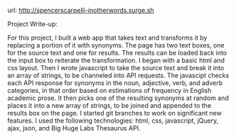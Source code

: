 url: http://spencerscarpelli-inotherwords.surge.sh

Project Write-up:

For this project, I built a web app that takes text and transforms it by replacing a portion of it with synonyms. The page has two text boxes, one for the source text and one for results. The results can be loaded back into the input box to reiterate the transformation.
I began with a basic html and css layout. Then I wrote javascript to take the source text and break it into an array of strings, to be channeled into API requests. The javascipt checks each API response for synonyms in the noun, adjective, verb, and adverb categories, in that order based on estimations of frequency in English academic prose. It then picks one of the resulting synonyms at random and places it into a new array of strings, to be joined and appended to the results box on the page. I started git branches to work on significant new features. I used the following technologies: html, css, javascript, jQuery, ajax, json, and Big Huge Labs Thesaurus API.
